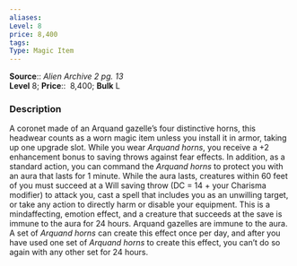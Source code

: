 ```yaml
---
aliases: 
Level: 8 
price: 8,400 
tags: 
Type: Magic Item
---
```

**Source**:: _Alien Archive 2 pg. 13_  
**Level** 8;
**Price**::  8,400; **Bulk** L

### Description

A coronet made of an Arquand gazelle’s four distinctive horns, this headwear counts as a worn magic item unless you install it in armor, taking up one upgrade slot. While you wear _Arquand horns_, you receive a +2 enhancement bonus to saving throws against fear effects. In addition, as a standard action, you can command the _Arquand horns_ to protect you with an aura that lasts for 1 minute. While the aura lasts, creatures within 60 feet of you must succeed at a Will saving throw (DC = 14 + your Charisma modifier) to attack you, cast a spell that includes you as an unwilling target, or take any action to directly harm or disable your equipment. This is a mindaffecting, emotion effect, and a creature that succeeds at the save is immune to the aura for 24 hours. Arquand gazelles are immune to the aura. A set of _Arquand horns_ can create this effect once per day, and after you have used one set of _Arquand horns_ to create this effect, you can’t do so again with any other set for 24 hours.
